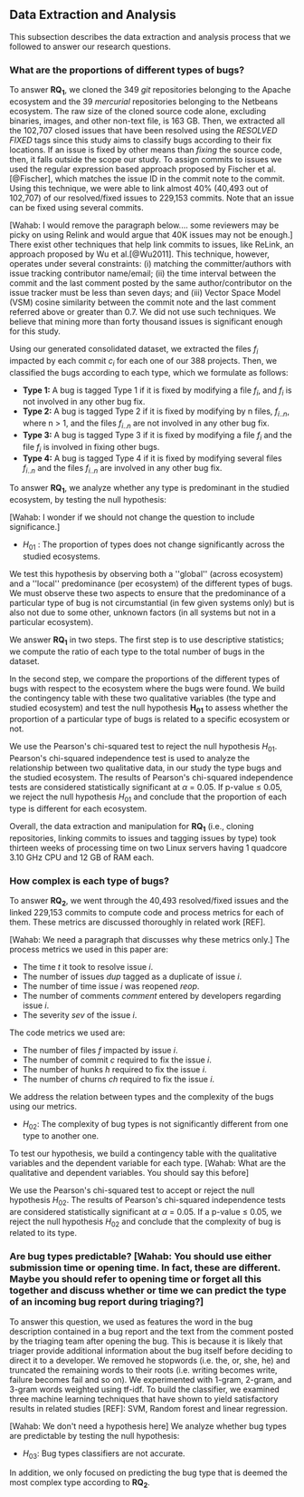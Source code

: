 
## Data Extraction and Analysis

This subsection describes the data extraction and analysis process that we followed to answer our research questions.

### What are the proportions of different types of bugs? 

To answer **RQ$_1$**, we cloned the 349 *git* repositories belonging to the Apache ecosystem and the 39 *mercurial* repositories belonging to the Netbeans ecosystem.
The raw size of the cloned source code alone, excluding binaries, images, and other non-text file, is 163 GB.
Then, we extracted all the 102,707 closed issues that have been resolved using the *RESOLVED FIXED* tags since this study aims to classify bugs according to their fix locations.
If an issue is fixed by other means than *fixing* the source code, then, it falls outside the scope our study.
To assign commits to issues we used the regular expression based approach proposed by Fischer et al. [@Fischer], which  matches the issue ID in the commit note to the commit.
Using this technique, we were able to link almost 40\% (40,493 out of 102,707) of our resolved/fixed issues to 229,153 commits. Note that an issue can be fixed using several commits.

[Wahab: I would remove the paragraph below.... some reviewers may be picky on using Relink and would argue that 40K issues may not be enough.]
There exist other techniques that help link commits to issues, like ReLink, an approach proposed by Wu et al.[@Wu2011]. This technique, however, operates under several constraints: (i) matching the committer/authors with issue tracking contributor name/email; (ii) the time interval between the commit and the last comment posted by the same author/contributor on the issue tracker must be less than seven days; and (iii) Vector Space Model (VSM) cosine similarity between the commit note and the last comment referred above or greater than 0.7. We did not use such techniques. We believe that  mining more than forty thousand issues is  significant enough for this study.

Using our generated consolidated dataset, we extracted the files $f_i$ impacted by each commit $c_i$ for each one of our 388 projects. Then, we classified the bugs according to each type, which we formulate as follows:


- **Type 1:** A bug is tagged Type 1 if it is fixed by modifying a file $f_i$, and $f_i$ is not involved in any other bug fix.
- **Type 2:** A bug is tagged Type 2 if it is fixed by modifying by n files, $f_{i..n}$, where n > 1, and the files $f_{i..n}$ are not involved in any other bug fix.
- **Type 3:** A bug is tagged Type 3 if it is fixed by modifying a file $f_{i}$ and the file $f_{i}$ is involved in fixing other bugs.
- **Type 4:** A bug is tagged Type 4 if it is fixed by modifying several files $f_{i..n}$ and the files $f_{i..n}$ are involved in any other bug fix.

To answer **RQ$_1$**, we analyze whether any type is predominant in the studied ecosystem, by testing the null hypothesis:

[Wahab: I wonder if we should not change the question to include significance.]

- $H_{01}$ : The proportion of types does not change significantly across the studied ecosystems.

We test this hypothesis by observing both a ''global'' (across ecosystem) and a ''local'' predominance (per ecosystem) of the different types of bugs.
We must observe these two aspects to ensure that the predominance of a particular type of bug is not circumstantial (in few given systems only) but is also not due to some other, unknown factors (in all systems but not in a particular ecosystem).

We answer **RQ$_1$** in two steps.
The first step is to use descriptive statistics; we compute the ratio of each type to the total number of bugs in the dataset.

In the second step, we compare the proportions of the different types of bugs with respect to the ecosystem where the bugs were found.
We build the contingency table with these two qualitative variables (the type and studied ecosystem) and test the null hypothesis **H$_{01}$** to assess whether the proportion of a particular type of bugs is related to a specific ecosystem or not.

We use the Pearson's chi-squared test to reject the null hypothesis $H_{01}$.
Pearson's chi-squared independence test is used to analyze the relationship between two qualitative data, in our study the type bugs and the studied ecosystem.
The results of Pearson's chi-squared independence tests are considered
statistically significant at $\alpha$ = 0.05.
If p-value $\le$ 0.05, we reject the null hypothesis $H_{01}$ and conclude that the proportion of each type is different for each ecosystem.

Overall, the data extraction and manipulation for **RQ$_1$** (i.e., cloning repositories, linking commits to issues and tagging issues by type) took thirteen weeks of processing time on two Linux servers having 1 quadcore 3.10 GHz CPU and 12 GB of RAM each.

### How complex is each type of bugs?

To answer **RQ$_2$**, we went through the 40,493 resolved/fixed issues and the linked 229,153 commits to compute code and process metrics for each of them. These metrics are discussed thoroughly in related work [REF].

[Wahab: We need a paragraph that discusses why these metrics only.]
The process metrics we used in this paper are:

- The time $t$ it took to resolve issue $i$.
- The number of issues $dup$ tagged as a duplicate of issue $i$.
- The number of time issue $i$ was reopened $reop$.
- The number of comments $comment$ entered by developers regarding issue $i$.
- The severity $sev$ of the issue $i$.

The code metrics we used are:

- The number of files $f$ impacted by issue $i$.
- The number of commit $c$ required to fix the issue $i$.
- The number of hunks $h$ required to fix the issue $i$.
- The number of churns $ch$ required to fix the issue $i$.


We address the relation between types and the complexity of the bugs using our metrics.


- $H_{02}$:  The complexity of bug types is not significantly different from one type to another one.


To test our hypothesis, we build a contingency table with the qualitative variables and the dependent variable for each type. [Wahab: What are the qualitative and dependent variables. You should say this before]

We use the Pearson's chi-squared test to accept or reject the null hypothesis $H_{02}$.
The results of Pearson's chi-squared independence tests are considered statistically significant at $\alpha$ = 0.05.
If a p-value $\le$ 0.05, we reject the null hypothesis $H_{02}$ and conclude that the complexity of bug is related to its type.


### Are bug types predictable?  [Wahab: You should use either submission time or opening time. In fact, these are different. Maybe you should refer to opening time or forget all this together and discuss whether or time we can predict the type of an incoming bug report during triaging?]

To answer this question, we used as features the word in the bug description contained in a bug report and the text from the comment posted by the triaging team after opening the bug. This is because it is likely that triager provide additional information about the bug itself before deciding to direct it to a developer. We removed he stopwords (i.e. the, or, she, he) and truncated the remaining words to their roots (i.e. writing becomes write, failure becomes fail and so on). We experimented with 1-gram, 2-gram, and 3-gram words weighted using tf-idf. To build the classifier, we examined three machine learning techniques that have shown to yield satisfactory results in related studies [REF]: SVM, Random forest and linear regression.

[Wahab: We don't need a hypothesis here]
We analyze whether bug types are predictable by testing the null hypothesis:
- $H_{03}$:  Bug types classifiers are not accurate.

In addition, we only focused on predicting  the bug type that is deemed the most complex type according to **RQ$_2$**.  


